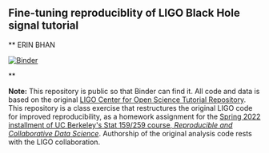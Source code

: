 ## Fine-tuning reproduciblity of LIGO Black Hole signal tutorial

**
ERIN BHAN

[![Binder](https://mybinder.org/badge_logo.svg)](https://mybinder.org/v2/gh/UCB-stat-159-s22/hw05-erinbhan/main?labpath=index.ipynb)

**

**Note:** This repository is public so that Binder can find it. All code and data is based on the original [LIGO Center for Open Science Tutorial Repository](https://github.com/losc-tutorial/LOSC_Event_tutorial). This repository is a class exercise that restructures the original LIGO code for improved reproducibility, as a homework assignment for the [Spring 2022 installment of UC Berkeley's Stat 159/259 course, _Reproducible and Collaborative Data Science_](https://ucb-stat-159-s22.github.io). Authorship of the original analysis code rests with the LIGO collaboration.
